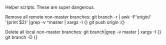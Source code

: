 Helper scripts.  These are super dangerous.

Remove all remote non-master branches:
git branch -r | awk -F'origin/' '{print $2}' |grep -v ^master | xargs -I {} git push origin :{}

Delete all local non-master branches:
git branch|grep -v master | xargs -I {} git branch -D {}
